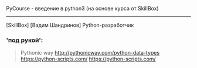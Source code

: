 
PyCourse - введение в python3 (на основе курса от SkillBox)

-----------------------------------------------------------------
[SkillBox] [Вадим Шандринов] Python-разработчик


### 'под рукой':
> Pythonic way                              http://pythonicway.com/python-data-types
> https://python-scripts.com/               https://python-scripts.com/
>
>
>
>